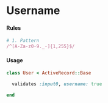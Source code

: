# Username

#### Rules

```ruby
# 1. Pattern
/^[A-Za-z0-9._-]{1,255}$/
```

#### Usage

```ruby
class User < ActiveRecord::Base

  validates :input0, username: true

end
```

